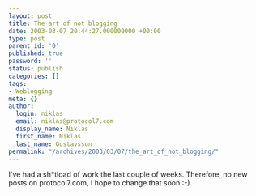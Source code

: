 ```yaml
---
layout: post
title: The art of not blogging
date: 2003-03-07 20:44:27.000000000 +00:00
type: post
parent_id: '0'
published: true
password: ''
status: publish
categories: []
tags:
- Weblogging
meta: {}
author:
  login: niklas
  email: niklas@protocol7.com
  display_name: Niklas
  first_name: Niklas
  last_name: Gustavsson
permalink: "/archives/2003/03/07/the_art_of_not_blogging/"
---
```

I've had a sh\*tload of work the last couple of weeks. Therefore, no new posts on protocol7.com, I hope to change that soon :-)

